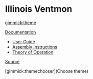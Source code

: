 # Illinois Ventmon


[gimmick:theme](cosmo)

[Documentation]()

  * [User Guide](userguide.md)
  * [Assembly Instructions](hardware.md)
  * [Theory of Operation](algorithm.md)

[Source](https://github.com/ventmon/ventmon)


<!-- [Menu Item 1]() -->

<!--   * # SubMenu Heading 1 -->
<!--   * [SubMenu Item 1](pages/subitem1.md) -->
<!--   * [SubMenu Item 2](pages/subitem2.md) -->
<!--   - - - - -->
<!--   * # SubMenu Heading 2 -->
<!--   * [SubMenu Item 3](pages/subitem3.md) -->
<!--   - - - - -->
<!--   * # SubMenu Heading 3 -->
<!--   * [SubMenu Item 3](pages/subitem3.md) -->

<!-- [Menu Item 2](pages/item2.md) -->

<!-- [Menu Item 3](pages/item3.md) -->

[gimmick:themechooser](Choose theme)

